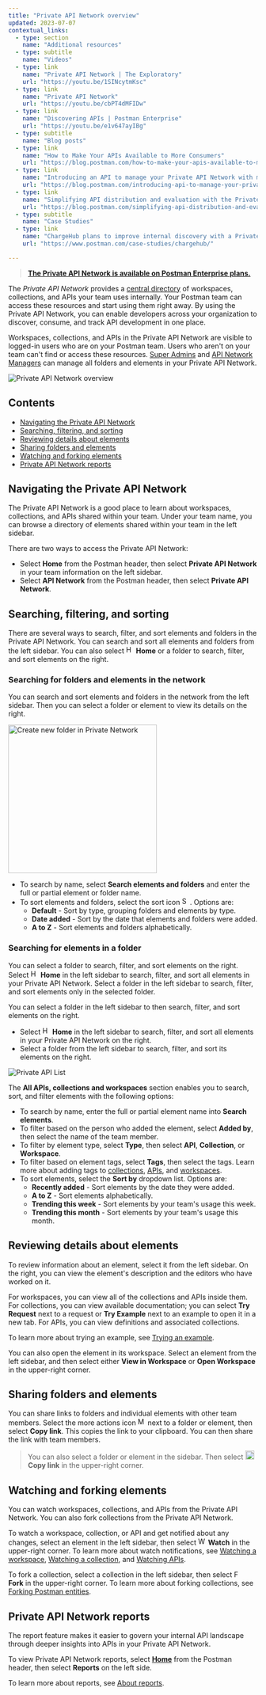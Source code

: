 ```yaml
---
title: "Private API Network overview"
updated: 2023-07-07
contextual_links:
  - type: section
    name: "Additional resources"
  - type: subtitle
    name: "Videos"
  - type: link
    name: "Private API Network | The Exploratory"
    url: "https://youtu.be/1SINcytmKsc"
  - type: link
    name: "Private API Network"
    url: "https://youtu.be/cbPT4dMFIDw"
  - type: link
    name: "Discovering APIs | Postman Enterprise"
    url: "https://youtu.be/e1v647ayIBg"
  - type: subtitle
    name: "Blog posts"
  - type: link
    name: "How to Make Your APIs Available to More Consumers"
    url: "https://blog.postman.com/how-to-make-your-apis-available-to-more-consumers/"
  - type: link
    name: "Introducing an API to manage your Private API Network with more automation"
    url: "https://blog.postman.com/introducing-api-to-manage-your-private-api-network-with-automation/"
  - type: link
    name: "Simplifying API distribution and evaluation with the Private API Network"
    url: "https://blog.postman.com/simplifying-api-distribution-and-evaluation-with-the-private-api-network/"
  - type: subtitle
    name: "Case Studies"
  - type: link
    name: "ChargeHub plans to improve internal discovery with a Private API Network"
    url: "https://www.postman.com/case-studies/chargehub/"

---
```


> **[The Private API Network is available on Postman Enterprise plans.](https://www.postman.com/pricing)**

The _Private API Network_ provides a [central directory](https://www.postman.com/api-platform/api-catalog/) of workspaces, collections, and APIs your team uses internally. Your Postman team can access these resources and start using them right away. By using the Private API Network, you can enable developers across your organization to discover, consume, and track API development in one place.

Workspaces, collections, and APIs in the Private API Network are visible to logged-in users who are on your Postman team. Users who aren't on your team can't find or access these resources. [Super Admins](/docs/collaborating-in-postman/roles-and-permissions/#team-roles) and [API Network Managers](/docs/collaborating-in-postman/roles-and-permissions/#network-roles) can manage all folders and elements in your Private API Network.

<img alt="Private API Network overview" src="https://assets.postman.com/postman-docs/v10/private-api-network-overview-v10-3.jpg"/>

## Contents

* [Navigating the Private API Network](#navigating-the-private-api-network)
* [Searching, filtering, and sorting](#searching-filtering-and-sorting)
* [Reviewing details about elements](#reviewing-details-about-elements)
* [Sharing folders and elements](#sharing-folders-and-elements)
* [Watching and forking elements](#watching-and-forking-elements)
* [Private API Network reports](#private-api-network-reports)

## Navigating the Private API Network

The Private API Network is a good place to learn about workspaces, collections, and APIs shared within your team. Under your team name, you can browse a directory of elements shared within your team in the left sidebar.

There are two ways to access the Private API Network:

* Select **Home** from the Postman header, then select **Private API Network** in your team information on the left sidebar.
* Select **API Network** from the Postman header, then select **Private API Network**.

## Searching, filtering, and sorting

There are several ways to search, filter, and sort elements and folders in the Private API Network. You can search and sort all elements and folders from the left sidebar. You can also select <img alt="Home icon" src="https://assets.postman.com/postman-docs/v10/icon-home-v10.jpg#icon" width="16px"> **Home** or a folder to search, filter, and sort elements on the right.

### Searching for folders and elements in the network

You can search and sort elements and folders in the network from the left sidebar. Then you can select a folder or element to view its details on the right.

<img alt="Create new folder in Private Network" src="https://assets.postman.com/postman-docs/v10/private-api-network-organize-folders-v10-2.jpg" width="300px"/>

* To search by name, select **Search elements and folders** and enter the full or partial element or folder name.
* To sort elements and folders, select the sort icon <img alt="Sort icon" src="https://assets.postman.com/postman-docs/icon-sort.jpg#icon" width="16px">. Options are:
    * **Default** - Sort by type, grouping folders and elements by type.
    * **Date added** - Sort by the date that elements and folders were added.
    * **A to Z** - Sort elements and folders alphabetically.

### Searching for elements in a folder

You can select a folder to search, filter, and sort elements on the right. Select <img alt="Home icon" src="https://assets.postman.com/postman-docs/v10/icon-home-v10.jpg#icon" width="16px"> **Home** in the left sidebar to search, filter, and sort all elements in your Private API Network. Select a folder in the left sidebar to search, filter, and sort elements only in the selected folder.

You can select a folder in the left sidebar to then search, filter, and sort elements on the right.

* Select <img alt="Home icon" src="https://assets.postman.com/postman-docs/v10/icon-home-v10.jpg#icon" width="16px"> **Home** in the left sidebar to search, filter, and sort all elements in your Private API Network on the right.
* Select a folder from the left sidebar to search, filter, and sort its elements on the right.

<img alt="Private API List" src="https://assets.postman.com/postman-docs/v10/private-api-network-list-v10-2.jpg"/>

The **All APIs, collections and workspaces** section enables you to search, sort, and filter elements with the following options:

* To search by name, enter the full or partial element name into **Search elements**.
* To filter based on the person who added the element, select **Added by**, then select the name of the team member.
* To filter by element type, select **Type**, then select **API**, **Collection**, or **Workspace**.
* To filter based on element tags, select **Tags**, then select the tags. Learn more about adding tags to [collections](/docs/collections/using-collections/#tagging-a-collection), [APIs](/docs/designing-and-developing-your-api/managing-apis/#tagging-apis), and [workspaces](/docs/collaborating-in-postman/using-workspaces/managing-workspaces/#tagging-a-workspace).
* To sort elements, select the **Sort by** dropdown list. Options are:
    * **Recently added** - Sort elements by the date they were added.
    * **A to Z** - Sort elements alphabetically.
    * **Trending this week** - Sort elements by your team's usage this week.
    * **Trending this month** - Sort elements by your team's usage this month.

## Reviewing details about elements

To review information about an element, select it from the left sidebar. On the right, you can view the element's description and the editors who have worked on it.

For workspaces, you can view all of the collections and APIs inside them. For collections, you can view available documentation; you can select **Try Request** next to a request or **Try Example** next to an example to open it in a new tab. For APIs, you can view definitions and associated collections.

To learn more about trying an example, see [Trying an example](/docs/sending-requests/examples/#trying-an-example).

You can also open the element in its workspace. Select an element from the left sidebar, and then select either **View in Workspace** or **Open Workspace** in the upper-right corner.

## Sharing folders and elements

You can share links to folders and individual elements with other team members. Select the more actions icon <img alt="More actions icon" src="https://assets.postman.com/postman-docs/icon-more-actions-v9.jpg#icon" width="16px"> next to a folder or element, then select **Copy link**. This copies the link to your clipboard. You can then share the link with team members.

> You can also select a folder or element in the sidebar. Then select <img alt="Link icon" src="https://assets.postman.com/postman-docs/icon-workspace-link-v9.jpg#icon" width="18px"> **Copy link** in the upper-right corner.

## Watching and forking elements

You can watch workspaces, collections, and APIs from the Private API Network. You can also fork collections from the Private API Network.

To watch a workspace, collection, or API and get notified about any changes, select an element in the left sidebar, then select <img alt="Watch icon" src="https://assets.postman.com/postman-docs/eye.jpg#icon" width="16px"> **Watch** in the upper-right corner. To learn more about watch notifications, see [Watching a workspace](/docs/collaborating-in-postman/using-workspaces/managing-workspaces/#watching-a-workspace), [Watching a collection](/docs/collections/using-collections/#watching-a-collection), and [Watching APIs](/docs/designing-and-developing-your-api/managing-apis/#watching-apis).

To fork a collection, select a collection in the left sidebar, then select <img alt="Fork icon" src="https://assets.postman.com/postman-docs/icon-fork.jpg#icon" width="14px"> **Fork** in the upper-right corner. To learn more about forking collections, see [Forking Postman entities](/docs/collaborating-in-postman/using-version-control/forking-entities/).

## Private API Network reports

The report feature makes it easier to govern your internal API landscape through deeper insights into APIs in your Private API Network.

To view Private API Network reports, select [**Home**](https://go.postman.co/) from the Postman header, then select **Reports** on the left side.

To learn more about reports, see [About reports](/docs/reports/reports-overview/).
